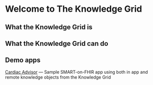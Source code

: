 # Welcome to The Knowledge Grid

## What the Knowledge Grid is

## What the Knowledge Grid can do

## Demo apps

[Cardiac Advisor](/cardiac-advisor) — Sample SMART-on-FHIR app using both in app and remote knowledge objects from the Knowledge Grid

